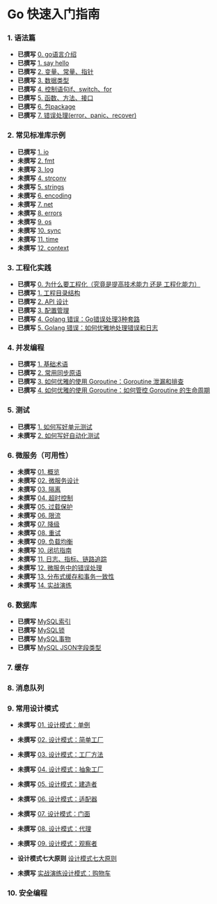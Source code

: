 # Go 快速入门指南

### 1. 语法篇
* **已撰写** [0. go语言介绍](01/00-go-intro.md)
* **已撰写** [1. say hello](01/01-hello.md)
* **已撰写** [2. 变量、常量、指针](01/02-variables.md)
* **已撰写** [3. 数据类型](01/03-data-type.md)
* **已撰写** [4. 控制语句if、switch、for](01/04-if-for-switch.md)
* **已撰写** [5. 函数、方法、接口](01/05-func-method-interface.md)
* **已撰写** [6. 包package](01/06-package.md)
* **已撰写** [7. 错误处理(error、panic、recover)](01/07-error.md)

### 2. 常见标准库示例
* **已撰写** [1. io](02/01/README.md)
* **未撰写** [2. fmt](02/02/)
* **未撰写** [3. log](02/)
* **未撰写** [4. strconv](02/)
* **未撰写** [5. strings](02/)
* **未撰写** [6. encoding](02/)
* **未撰写** [7. net](02/)
* **未撰写** [8. errors](02/)
* **未撰写** [9. os](02/)
* **未撰写** [10. sync](02/)
* **未撰写** [11. time](02/)
* **未撰写** [12. context](02/)

### 3. 工程化实践

* **已撰写** [0. 为什么要工程化（究竟是提高技术能力 还是 工程化能力）](03/01-project-layout/01-project-layout.md)
* **已撰写** [1. 工程目录结构](03/01-project-layout/01-project-layout.md)
* **已撰写** [2. API 设计](03/02/README.md)
* **已撰写** [3. 配置管理](03/03/README.md)
* **已撰写** [4. Golang 错误：Go错误处理3种套路](03/04/README.md)
* **已撰写** [5. Golang 错误：如何优雅地处理错误和日志](03/05/README.md)


### 4. 并发编程

* **已撰写** [1. 基础术语](04/01/README.md)
* **已撰写** [2. 常用同步原语](04/02/README.md)
* **已撰写** [3. 如何优雅的使用 Goroutine：Goroutine 泄漏和排查](04/03/README.md)
* **已撰写** [4. 如何优雅的使用 Goroutine：如何管控 Goroutine 的生命周期](04/04/README.md)

### 5. 测试
* **已撰写** [1. 如何写好单元测试](05/01/README.md)
* **未撰写** [2. 如何写好自动化测试](05/02/README.md)

### 6. 微服务（可用性）
* **未撰写** [01. 概览](06/01/README.md)
* **未撰写** [02. 微服务设计](06/01/README.md)
* **未撰写** [03. 隔离](06/01/README.md)
* **未撰写** [04. 超时控制](06/02/README.md)
* **未撰写** [05. 过载保护](06/03/README.md)
* **未撰写** [06. 限流](06/04/README.md)
* **未撰写** [07. 降级](06/05/README.md)
* **未撰写** [08. 重试](06/06/README.md)
* **未撰写** [09. 负载均衡](06/07/README.md)
* **未撰写** [10. 闭坑指南](06/08/README.md)
* **未撰写** [11. 日志、指标、链路追踪](06/09/README.md)
* **未撰写** [12. 微服务中的错误处理](06/12/README.md)
* **未撰写** [13. 分布式缓存和事务一致性](06/11/README.md)
* **未撰写** [14. 实战演练](06/10/README.md)


### 6. 数据库
* **已撰写** [MySQL索引](development/database/mysql/index.md)
* **已撰写** [MySQL锁](development/database/mysql/lock.md)
* **已撰写** [MySQL事物](development/database/mysql/transaction.md)
* **已撰写** [MySQL JSON字段类型](development/database/mysql/field.json.md)

### 7. 缓存

### 8. 消息队列

### 9. 常用设计模式

* **未撰写** [01. 设计模式：单例](06/10/README.md)
* **未撰写** [02. 设计模式：简单工厂](06/10/README.md)
* **未撰写** [03. 设计模式：工厂方法](06/10/README.md)
* **未撰写** [04. 设计模式：抽象工厂](06/10/README.md)
* **未撰写** [05. 设计模式：建造者](06/10/README.md)
* **未撰写** [06. 设计模式：适配器](06/10/README.md)
* **未撰写** [07. 设计模式：门面](06/10/README.md)
* **未撰写** [08. 设计模式：代理](06/10/README.md)
* **未撰写** [09. 设计模式：观察者](06/10/README.md)

* **设计模式七大原则** [设计模式七大原则](development/database/mysql/index.md)

* **未撰写** [实战演练设计模式：购物车](06/10/README.md)



### 10. 安全编程
